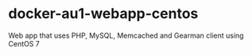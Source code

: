 # docker-au1-webapp-centos
Web app that uses PHP, MySQL, Memcached and Gearman client using CentOS 7
